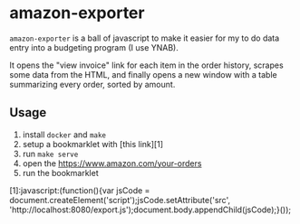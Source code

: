# amazon-exporter

`amazon-exporter` is a ball of javascript to make it easier for my to do data
entry into a budgeting program (I use YNAB).

It opens the "view invoice" link for each item in the order history, scrapes some data from the HTML, and finally opens a new window with a table summarizing every order, sorted by amount.

## Usage

1. install `docker` and `make`
2. setup a bookmarklet with [this link][1]
3. run `make serve`
4. open the <https://www.amazon.com/your-orders>
5. run the bookmarklet

[1]:javascript:(function(){var jsCode = document.createElement('script');jsCode.setAttribute('src', 'http://localhost:8080/export.js');document.body.appendChild(jsCode);}());